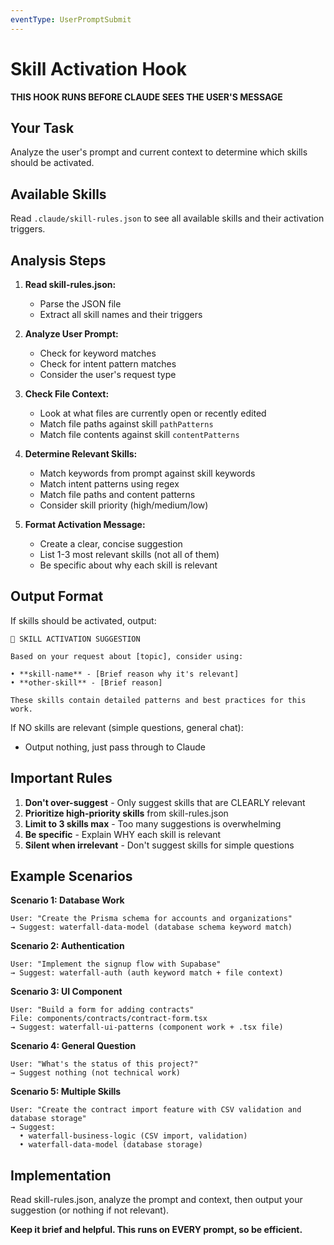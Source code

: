 ```yaml
---
eventType: UserPromptSubmit
---
```


# Skill Activation Hook

**THIS HOOK RUNS BEFORE CLAUDE SEES THE USER'S MESSAGE**

## Your Task

Analyze the user's prompt and current context to determine which skills should be activated.

## Available Skills

Read `.claude/skill-rules.json` to see all available skills and their activation triggers.

## Analysis Steps

1. **Read skill-rules.json:**
   - Parse the JSON file
   - Extract all skill names and their triggers

2. **Analyze User Prompt:**
   - Check for keyword matches
   - Check for intent pattern matches
   - Consider the user's request type

3. **Check File Context:**
   - Look at what files are currently open or recently edited
   - Match file paths against skill `pathPatterns`
   - Match file contents against skill `contentPatterns`

4. **Determine Relevant Skills:**
   - Match keywords from prompt against skill keywords
   - Match intent patterns using regex
   - Match file paths and content patterns
   - Consider skill priority (high/medium/low)

5. **Format Activation Message:**
   - Create a clear, concise suggestion
   - List 1-3 most relevant skills (not all of them)
   - Be specific about why each skill is relevant

## Output Format

If skills should be activated, output:

```
🎯 SKILL ACTIVATION SUGGESTION

Based on your request about [topic], consider using:

• **skill-name** - [Brief reason why it's relevant]
• **other-skill** - [Brief reason]

These skills contain detailed patterns and best practices for this work.
```

If NO skills are relevant (simple questions, general chat):
- Output nothing, just pass through to Claude

## Important Rules

1. **Don't over-suggest** - Only suggest skills that are CLEARLY relevant
2. **Prioritize high-priority skills** from skill-rules.json
3. **Limit to 3 skills max** - Too many suggestions is overwhelming
4. **Be specific** - Explain WHY each skill is relevant
5. **Silent when irrelevant** - Don't suggest skills for simple questions

## Example Scenarios

**Scenario 1: Database Work**
```
User: "Create the Prisma schema for accounts and organizations"
→ Suggest: waterfall-data-model (database schema keyword match)
```

**Scenario 2: Authentication**
```
User: "Implement the signup flow with Supabase"
→ Suggest: waterfall-auth (auth keyword match + file context)
```

**Scenario 3: UI Component**
```
User: "Build a form for adding contracts"
File: components/contracts/contract-form.tsx
→ Suggest: waterfall-ui-patterns (component work + .tsx file)
```

**Scenario 4: General Question**
```
User: "What's the status of this project?"
→ Suggest nothing (not technical work)
```

**Scenario 5: Multiple Skills**
```
User: "Create the contract import feature with CSV validation and database storage"
→ Suggest:
  • waterfall-business-logic (CSV import, validation)
  • waterfall-data-model (database storage)
```

## Implementation

Read skill-rules.json, analyze the prompt and context, then output your suggestion (or nothing if not relevant).

**Keep it brief and helpful. This runs on EVERY prompt, so be efficient.**
